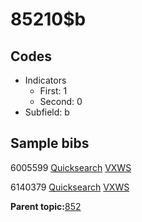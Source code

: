 # 85210$b

## Codes

-   Indicators
    -   First: 1
    -   Second: 0
-   Subfield: b

## Sample bibs

6005599 [Quicksearch](https://search.library.yale.edu/catalog/6005599) [VXWS](http://prodorbis.library.yale.edu:7014/vxws/GetHoldingsService?bibId=6005599)

6140379 [Quicksearch](https://search.library.yale.edu/catalog/6140379) [VXWS](http://prodorbis.library.yale.edu:7014/vxws/GetHoldingsService?bibId=6140379)

**Parent topic:**[852](../../tags/852/852.md)

